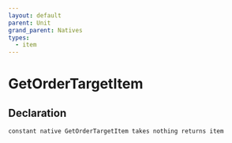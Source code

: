```yaml
---
layout: default
parent: Unit
grand_parent: Natives
types:
  - item
---
```


# GetOrderTargetItem

## Declaration

```
constant native GetOrderTargetItem takes nothing returns item
```